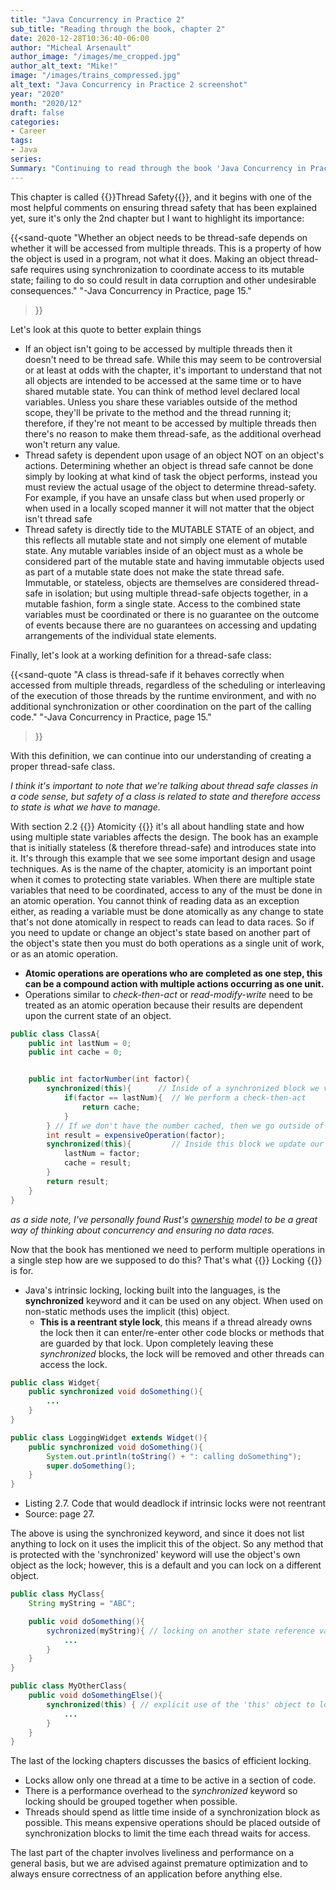 ```yaml
---
title: "Java Concurrency in Practice 2"
sub_title: "Reading through the book, chapter 2"
date: 2020-12-28T10:36:40-06:00
author: "Micheal Arsenault"
author_image: "/images/me_cropped.jpg"
author_alt_text: "Mike!"
image: "/images/trains_compressed.jpg"
alt_text: "Java Concurrency in Practice 2 screenshot"
year: "2020"
month: "2020/12"
draft: false
categories:
- Career
tags:
- Java
series:
Summary: "Continuing to read through the book 'Java Concurrency in Practice'"
---
```


This chapter is called {{<underline>}}Thread Safety{{</underline>}}, and it begins with one of the most helpful comments on ensuring thread safety that has been explained yet, sure it's only the 2nd chapter but I want to highlight its importance:


{{<sand-quote
"Whether an object needs to be thread-safe depends on whether it will be accessed from multiple threads. This is a property of how the object is used in a program, not what it does. Making an object thread-safe requires using synchronization to coordinate access to its mutable state; failing to do so could result in data corruption and other undesirable consequences."
"-Java Concurrency in Practice, page 15."
>}}

Let's look at this quote to better explain things
* If an object isn't going to be accessed by multiple threads then it doesn't need to be thread safe. While this may seem to be controversial or at least at odds with the chapter, it's important to understand that not all objects are intended to be accessed at the same time or to have shared mutable state. You can think of method level declared local variables. Unless you share these variables outside of the method scope, they'll be private to the method and the thread running it; therefore, if they're not meant to be accessed by multiple threads then there's no reason to make them thread-safe, as the additional overhead won't return any value.
* Thread safety is dependent upon usage of an object NOT on an object's actions. Determining whether an object is thread safe cannot be done simply by looking at what kind of task the object performs, instead you must review the actual usage of the object to determine thread-safety. For example, if you have an unsafe class but when used properly or when used in a locally scoped manner it will not matter that the object isn't thread safe
* Thread safety is directly tide to the MUTABLE STATE of an object, and this reflects all mutable state and not simply one element of mutable state. Any mutable variables inside of an object must as a whole be considered part of the mutable state and having immutable objects used as part of a mutable state does not make the state thread safe. Immutable, or stateless, objects are themselves are considered thread-safe in isolation; but using multiple thread-safe objects together, in a mutable fashion, form a single state. Access to the combined state variables must be coordinated or there is no guarantee on the outcome of events because there are no guarantees on accessing and updating arrangements of the individual state elements.

Finally, let's look at a working definition for a thread-safe class:

{{<sand-quote
"A class is thread-safe if it behaves correctly when accessed from multiple threads, regardless of the scheduling or interleaving of the execution of those threads by the runtime environment, and with no additional synchronization or other coordination on the part of the calling code."
"-Java Concurrency in Practice, page 15."
>}}

With this definition, we can continue into our understanding of creating a proper thread-safe class.

*I think it's important to note that we're talking about thread safe classes in a code sense, but safety of a class is related to state and therefore access to state is what we have to manage.*


With section 2.2 {{<underline>}} Atomicity {{</underline>}} it's all about handling state and how using multiple state variables affects the design. The book has an example that is initially stateless (& therefore thread-safe) and introduces state into it. It's through this example that we see some important design and usage techniques. As is the name of the chapter, atomicity is an important point when it comes to protecting state variables. When there are multiple state variables that need to be coordinated, access to any of the must be done in an atomic operation. You cannot think of reading data as an exception either, as reading a variable must be done atomically as any change to state that's not done atomically in respect to reads can lead to data races. So if you need to update or change an object's state based on another part of the object's state then you must do both operations as a single unit of work, or as an atomic operation. 
* **Atomic operations are operations who are completed as one step, this can be a compound action with multiple actions occurring as one unit.**
* Operations similar to *check-then-act* or *read-modify-write* need to be treated as an atomic operation because their results are dependent upon the current state of an object. 

```Java
public class ClassA{
    public int lastNum = 0;
    public int cache = 0;


    public int factorNumber(int factor){
        synchronized(this){      // Inside of a synchronized block we validate state variables
            if(factor == lastNum){  // We perform a check-then-act
                return cache;
            }
        } // If we don't have the number cached, then we go outside of the method to perform a calculation so we don't block other threads.
        int result = expensiveOperation(factor);
        synchronized(this){         // Inside this block we update our state variables
            lastNum = factor;
            cache = result;
        }
        return result;
    }
}
```

*as a side note, I've personally found Rust's [ownership](https://doc.rust-lang.org/book/ch04-00-understanding-ownership.html) model to be a great way of thinking about concurrency and ensuring no data races.*

Now that the book has mentioned we need to perform multiple operations in a single step how are we supposed to do this? That's what {{<underline>}} Locking {{</underline>}} is for.
* Java's intrinsic locking, locking built into the languages, is the **synchronized** keyword and it can be used on any object. When used on non-static methods uses the implicit (this) object.
    * **This is a reentrant style lock**, this means if a thread already owns the lock then it can enter/re-enter other code blocks or methods that are guarded by that lock. Upon completely leaving these *synchronized* blocks, the lock will be removed and other threads can access the lock. 

```Java
public class Widget{
    public synchronized void doSomething(){
        ...
    }
}

public class LoggingWidget extends Widget(){
    public synchronized void doSomething(){
        System.out.println(toString() + ": calling doSomething");
        super.doSomething();
    }
}
```
* Listing 2.7. Code that would deadlock if intrinsic locks were not reentrant
* Source: page 27.

The above is using the synchronized keyword, and since it does not list anything to lock on it uses the implicit this of the object. So any method that is protected with the 'synchronized' keyword will use the object's own object as the lock; however, this is a default and you can lock on a different object.

```Java
public class MyClass{
    String myString = "ABC";

    public void doSomething(){
        sychronized(myString){ // locking on another state reference variable
            ...
        }
    }
}

public class MyOtherClass{
    public void doSomethingElse(){
        synchronized(this) { // explicit use of the 'this' object to lock on
            ...
        }
    }
}
```

The last of the locking chapters discusses the basics of efficient locking.
* Locks allow only one thread at a time to be active in a section of code.
* There is a performance overhead to the *synchronized* keyword so locking should be grouped together when possible.
* Threads should spend as little time inside of a synchronization block as possible. This means expensive operations should be placed outside of synchronization blocks to limit the time each thread waits for access.

The last part of the chapter involves liveliness and performance on a general basis, but we are advised against premature optimization and to always ensure correctness of an application before anything else. 


<!-- With section 2.2 {{<underline>}} Atomicity {{</underline>}} the book takes a stateless object and bring state into it. The first attempt is a naive approach with just adding a shared counter, but as the beginning of the chapter stated all shared access to state variables must be coordinated; therefore, if we have a state variable we must ensure that we're guaranteeing proper access to the variable. Here by proper access, I mean that access to mutate an object will be held at most by one thread at a time and during this time there will be no concurrent read access occurring. -->




<!-- 
This chapter is named  and it begins to explain some of the core concepts of Java's thread safety model and it's most basic synchronization mechanism, the __synchronized__ keyword 


NOTES ON TOPIC:

Quotes taken from page 15
"Informally, an object's *state* is its data, stored in *state variables* such as instance or static fields. An object's state may include fields from other, dependent objects; a HashMap's state is partially stored in the HashMap object itself, but also in many Map.Entry objects. An object's state encompasses any data that can affect its externally visible behavior.

"By *shared*, we mean that a variable could be accessed by multiple threads; by *mutable*, we mean that its value could change during its lifetime. We may talk about thread safety as if it were about *code*, but what we are really trying to do is protect *data* from uncontrolled concurrent access.'

"Whether an object needs to be thread-safe depends on whether it willl be access from multiple threads. This is a property of how the object is *used* in a program, not what it *does*. Making an object thread-safe requires using synchronization to coordinate access to its mutable state; failing to do so could result in data corruption and other undesirable consequences."

"*Whenever more than one thread access a given state variable, one one of them might write to it, they all must coordinate their access to it using synchronization.*"

- There are no exceptions to the rules here, if something needs to share mutable state, then you must protect access to it.

// This was a block quote in the book

"If multiple threads access the same mutable state variable without appropriate synchronization, *your program is broken*. There are three ways to fix it:
* Don't share the state variable across threads;
* Make the state variable *immutable*; or
* Use *synchronization* whenever accessing the state variable.

END BLOCK QUOTE"


- Remember it's easier to begin with a good design versus retrofitting thread safety back in
- Encapsulation & good OO design can help you ensure your object's state is well managed.
    * if you cannot encapsulate all objects then you can still have thread safety but it will be more fragile.
- Get the code working properly and safely and then focus on performance

- We again talk about thread safe code, but we have to remember that thread safety is about state and not about code. So you can write safe/unsafe with safe and unsafe objects. So regardless of the *code* it's important to remember that programs are only thread safe if they manage data access

- Remember that even a single threaded program is broken if data access isn't taken into consideration because all valid single threaded programs are valid multi-threaded applications



"Stateless objects are always thread-safe" -Page 19


"A race condition occurs when the correctness of a computation depends on the relative timing or interleaving of multiple threads by the runtime; in other words, when getting the right answer relies on lucky timing." -Page 20

"To avoid race conditions, there must be a way to prevent other threads from using a variable while we're in the middle of modifying it, so we can ensure that other threads can observe or modify the state only before we start or after we finish, but not in the middle." - Page 22


PERSONAL THOUGHTS:

https://doc.rust-lang.org/book/ch04-00-understanding-ownership.html

I think one of the greatest ways to truly understand and think about mutability is to think about it from the idea of another language Rust. It helps to look at it from a new light where you cannot modify someone else's property without proper synchronization at all -->
